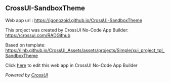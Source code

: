 ## CrossUI-SandboxTheme
Web app url : https://igonozoid.github.io/CrossUI-SandboxTheme

This project was created by CrossUI No-Code App Builder: https://crossui.com/RADGithub

Based on template: https://linb.github.io/CrossUI_Assets/assets/projects/Simple/xui_project_tpl_SandboxTheme

Click [here](https://crossui.com/RADGithub/#!from=github&owner=igonozoid&repo=CrossUI-SandboxTheme) to edit this web app in CrossUI No-Code App Builder

<i>Powered by [CrossUI](https://crossui.com)</i>
